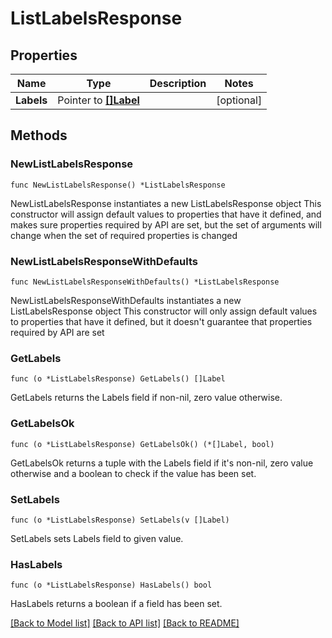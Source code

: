 # ListLabelsResponse

## Properties

Name | Type | Description | Notes
------------ | ------------- | ------------- | -------------
**Labels** | Pointer to [**[]Label**](Label.md) |  | [optional] 

## Methods

### NewListLabelsResponse

`func NewListLabelsResponse() *ListLabelsResponse`

NewListLabelsResponse instantiates a new ListLabelsResponse object
This constructor will assign default values to properties that have it defined,
and makes sure properties required by API are set, but the set of arguments
will change when the set of required properties is changed

### NewListLabelsResponseWithDefaults

`func NewListLabelsResponseWithDefaults() *ListLabelsResponse`

NewListLabelsResponseWithDefaults instantiates a new ListLabelsResponse object
This constructor will only assign default values to properties that have it defined,
but it doesn't guarantee that properties required by API are set

### GetLabels

`func (o *ListLabelsResponse) GetLabels() []Label`

GetLabels returns the Labels field if non-nil, zero value otherwise.

### GetLabelsOk

`func (o *ListLabelsResponse) GetLabelsOk() (*[]Label, bool)`

GetLabelsOk returns a tuple with the Labels field if it's non-nil, zero value otherwise
and a boolean to check if the value has been set.

### SetLabels

`func (o *ListLabelsResponse) SetLabels(v []Label)`

SetLabels sets Labels field to given value.

### HasLabels

`func (o *ListLabelsResponse) HasLabels() bool`

HasLabels returns a boolean if a field has been set.


[[Back to Model list]](../README.md#documentation-for-models) [[Back to API list]](../README.md#documentation-for-api-endpoints) [[Back to README]](../README.md)


